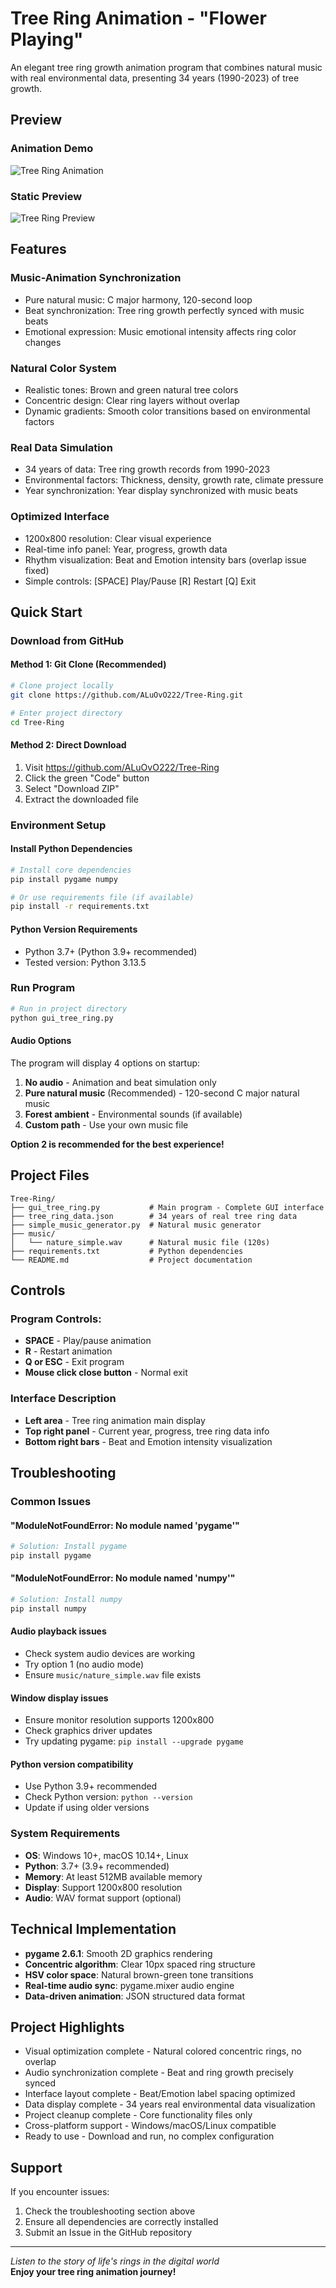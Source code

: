 # Tree Ring Animation - "Flower Playing"

An elegant tree ring growth animation program that combines natural music with real environmental data, presenting 34 years (1990-2023) of tree growth.

## Preview

### Animation Demo
![Tree Ring Animation](tree_ring_animation.gif)

### Static Preview
![Tree Ring Preview](tree_ring_preview.png)

## Features

### Music-Animation Synchronization
- Pure natural music: C major harmony, 120-second loop
- Beat synchronization: Tree ring growth perfectly synced with music beats
- Emotional expression: Music emotional intensity affects ring color changes

### Natural Color System
- Realistic tones: Brown and green natural tree colors
- Concentric design: Clear ring layers without overlap
- Dynamic gradients: Smooth color transitions based on environmental factors

### Real Data Simulation
- 34 years of data: Tree ring growth records from 1990-2023
- Environmental factors: Thickness, density, growth rate, climate pressure
- Year synchronization: Year display synchronized with music beats

### Optimized Interface
- 1200x800 resolution: Clear visual experience
- Real-time info panel: Year, progress, growth data
- Rhythm visualization: Beat and Emotion intensity bars (overlap issue fixed)
- Simple controls: [SPACE] Play/Pause [R] Restart [Q] Exit

## Quick Start

### Download from GitHub

#### Method 1: Git Clone (Recommended)
```bash
# Clone project locally
git clone https://github.com/ALuOvO222/Tree-Ring.git

# Enter project directory
cd Tree-Ring
```

#### Method 2: Direct Download
1. Visit https://github.com/ALuOvO222/Tree-Ring
2. Click the green "Code" button
3. Select "Download ZIP"
4. Extract the downloaded file

### Environment Setup

#### Install Python Dependencies
```bash
# Install core dependencies
pip install pygame numpy

# Or use requirements file (if available)
pip install -r requirements.txt
```

#### Python Version Requirements
- Python 3.7+ (Python 3.9+ recommended)
- Tested version: Python 3.13.5

### Run Program

```bash
# Run in project directory
python gui_tree_ring.py
```

#### Audio Options
The program will display 4 options on startup:
1. **No audio** - Animation and beat simulation only
2. **Pure natural music** (Recommended) - 120-second C major natural music
3. **Forest ambient** - Environmental sounds (if available)
4. **Custom path** - Use your own music file

**Option 2 is recommended for the best experience!**

## Project Files

```
Tree-Ring/
├── gui_tree_ring.py           # Main program - Complete GUI interface
├── tree_ring_data.json        # 34 years of real tree ring data
├── simple_music_generator.py  # Natural music generator
├── music/
│   └── nature_simple.wav      # Natural music file (120s)
├── requirements.txt           # Python dependencies
└── README.md                  # Project documentation
```

## Controls

### Program Controls:
- **SPACE** - Play/pause animation
- **R** - Restart animation
- **Q or ESC** - Exit program
- **Mouse click close button** - Normal exit

### Interface Description
- **Left area** - Tree ring animation main display
- **Top right panel** - Current year, progress, tree ring data info
- **Bottom right bars** - Beat and Emotion intensity visualization

## Troubleshooting

### Common Issues

#### "ModuleNotFoundError: No module named 'pygame'"
```bash
# Solution: Install pygame
pip install pygame
```

#### "ModuleNotFoundError: No module named 'numpy'"
```bash
# Solution: Install numpy
pip install numpy
```

#### Audio playback issues
- Check system audio devices are working
- Try option 1 (no audio mode)
- Ensure `music/nature_simple.wav` file exists

#### Window display issues
- Ensure monitor resolution supports 1200x800
- Check graphics driver updates
- Try updating pygame: `pip install --upgrade pygame`

#### Python version compatibility
- Use Python 3.9+ recommended
- Check Python version: `python --version`
- Update if using older versions

### System Requirements
- **OS**: Windows 10+, macOS 10.14+, Linux
- **Python**: 3.7+ (3.9+ recommended)
- **Memory**: At least 512MB available memory
- **Display**: Support 1200x800 resolution
- **Audio**: WAV format support (optional)

## Technical Implementation

- **pygame 2.6.1**: Smooth 2D graphics rendering
- **Concentric algorithm**: Clear 10px spaced ring structure
- **HSV color space**: Natural brown-green tone transitions
- **Real-time audio sync**: pygame.mixer audio engine
- **Data-driven animation**: JSON structured data format

## Project Highlights

- Visual optimization complete - Natural colored concentric rings, no overlap
- Audio synchronization complete - Beat and ring growth precisely synced
- Interface layout complete - Beat/Emotion label spacing optimized
- Data display complete - 34 years real environmental data visualization
- Project cleanup complete - Core functionality files only
- Cross-platform support - Windows/macOS/Linux compatible
- Ready to use - Download and run, no complex configuration

## Support

If you encounter issues:
1. Check the troubleshooting section above
2. Ensure all dependencies are correctly installed
3. Submit an Issue in the GitHub repository

---

*Listen to the story of life's rings in the digital world*  
**Enjoy your tree ring animation journey!**